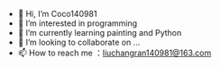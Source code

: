 - 👋 Hi, I’m Coco140981
- 👀 I’m interested in programming
- 🌱 I’m currently learning painting and Python
- 💞️ I’m looking to collaborate on ...
- 📫 How to reach me ：liuchangran140981@163.com

<!---
Coco140981/Coco140981 is a ✨ special ✨ repository because its `README.md` (this file) appears on your GitHub profile.
You can click the Preview link to take a look at your changes.
--->

